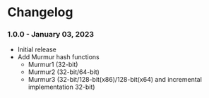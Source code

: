 # Changelog

### 1.0.0 - January 03, 2023
- Initial release
- Add Murmur hash functions
  - Murmur1 (32-bit)
  - Murmur2 (32-bit/64-bit)
  - Murmur3 (32-bit/128-bit(x86)/128-bit(x64) and incremental implementation 32-bit)
